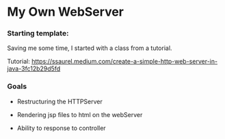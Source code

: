 # My Own WebServer

### Starting template:

Saving me some time, I started with a class from a tutorial. 

Tutorial:
https://ssaurel.medium.com/create-a-simple-http-web-server-in-java-3fc12b29d5fd

### Goals

* Restructuring the HTTPServer

* Rendering jsp files to html on the webServer

* Ability to response to controller